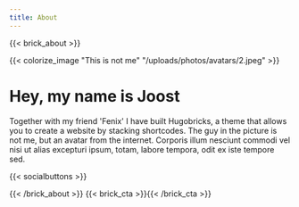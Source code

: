 ```yaml
---
title: About
---
```

{{< brick_about >}}

{{< colorize_image "This is not me" "/uploads/photos/avatars/2.jpeg" >}}

# Hey, my name is Joost

Together with my friend 'Fenix' I have built Hugobricks, a theme that allows you to create a website by stacking shortcodes. The guy in the picture is not me, but an avatar from the internet. Corporis illum nesciunt commodi vel nisi ut alias excepturi ipsum, totam, labore tempora, odit ex iste tempore sed. 

{{< socialbuttons >}}

{{< /brick_about >}}
{{< brick_cta >}}{{< /brick_cta >}}

